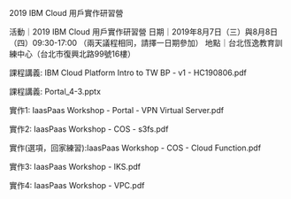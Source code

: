 2019 IBM Cloud 用戶實作研習營

活動｜2019 IBM Cloud 用戶實作研習營
日期｜2019年8月7日（三）與8月8日（四）09:30-17:00 （兩天議程相同，請擇一日期參加）
地點｜台北恆逸教育訓練中心（台北市復興北路99號16樓）

課程講義: IBM Cloud Platform Intro to TW BP - v1 - HC190806.pdf

課程講義: Portal_4-3.pptx

實作1: IaasPaas Workshop - Portal - VPN Virtual Server.pdf

實作2: IaasPaas Workshop - COS - s3fs.pdf

實作(選項，回家練習):IaasPaas Workshop - COS - Cloud Function.pdf

實作3: IaasPaas Workshop - IKS.pdf

實作4: IaasPaas Workshop - VPC.pdf
